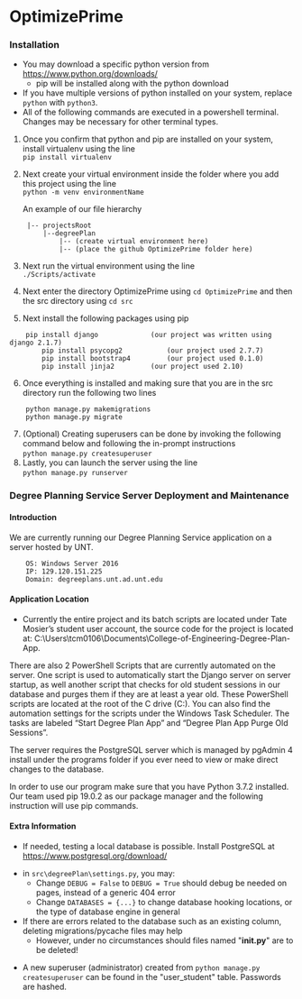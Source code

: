 # OptimizePrime

### Installation
- You may download a specific python version from https://www.python.org/downloads/
	- pip will be installed along with the python download
- If you have multiple versions of python installed on your system, replace `python` with `python3`.
- All of the following commands are executed in a powershell terminal. Changes may be necessary for other terminal types.


1. Once you confirm that python and pip are installed on your system, install virtualenv using the line\
	`pip install virtualenv`
2. Next create your virtual environment inside the folder where you add this project using the line\
	`python -m venv environmentName`

	 An example of our file hierarchy
		
		|-- projectsRoot
			|--degreePlan                    
				|-- (create virtual environment here)
				|-- (place the github OptimizePrime folder here)

3. Next run the virtual environment using the line\
		  `./Scripts/activate`
4. Next enter the directory OptimizePrime using `cd OptimizePrime` and then the src directory using `cd src`
5. Next install the following packages using pip
```
	pip install django             (our project was written using django 2.1.7)
      	pip install psycopg2           (our project used 2.7.7) 
      	pip install bootstrap4         (our project used 0.1.0)
      	pip install jinja2	       (our project used 2.10)
```
6. Once everything is installed and making sure that you are in the src directory run the following two lines
```
	python manage.py makemigrations
	python manage.py migrate
```
7. (Optional) Creating superusers can be done by invoking the following command below and following the in-prompt instructions\
		`python manage.py createsuperuser`
8. Lastly, you can launch the server using the line\
      `python manage.py runserver`

### Degree Planning Service Server Deployment and Maintenance

#### Introduction
We are currently running our Degree Planning Service application on a server hosted by UNT.
```
	OS: Windows Server 2016
	IP: 129.120.151.225
	Domain: degreeplans.unt.ad.unt.edu
```
#### Application Location

- Currently the entire project and its batch scripts are located under Tate Mosier’s student user account, the source code for the project is located at: 	C:\Users\tcm0106\Documents\College-of-Engineering-Degree-Plan-App. 

There are also 2 PowerShell Scripts that are currently automated on the server. One script is used to automatically start the Django server on server startup, as well another script that checks for old student sessions in our database and purges them if they are at least a year old. These PowerShell scripts are located at the root of the C drive (C:\). You can also find the automation settings for the scripts under the Windows Task Scheduler. The tasks are labeled “Start Degree Plan App” and “Degree Plan App Purge Old Sessions”.

The server requires the PostgreSQL server which is managed by pgAdmin 4 install under the programs folder if you ever need to view or make direct changes to the database.

In order to use our program make sure that you have Python 3.7.2 installed. Our team used pip 19.0.2 as our package manager and the following instruction will use pip commands.

#### Extra Information
- If needed, testing a local database is possible. Install PostgreSQL at https://www.postgresql.org/download/
* in `src\degreePlan\settings.py`, you may:
  * Change `DEBUG = False` to `DEBUG = True` should debug be needed on pages, instead of a generic 404 error
  * Change `DATABASES = {...}` to change database hooking locations, or the type of database engine in general
* If there are errors related to the database such as an existing column, deleting migrations/pycache files may help
  * However, under no circumstances should files named "__init.py__" are to be deleted!
- A new superuser (administrator) created from `python manage.py createsuperuser` can be found in the "user_student" table. Passwords are hashed.
